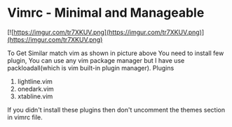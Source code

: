 # Vimrc - Minimal and Manageable

[![https://imgur.com/tr7XKUV.png](https://imgur.com/tr7XKUV.png)](https://imgur.com/tr7XKUV.png)

To Get Similar match vim as shown in picture above
You need to install few plugin,
You can use any vim package manager but I have use packloadall(which is vim built-in plugin manager).
Plugins

1. lightline.vim
2. onedark.vim
3. xtabline.vim

If you didn't install these plugins then don't uncomment the themes section in vimrc file.
